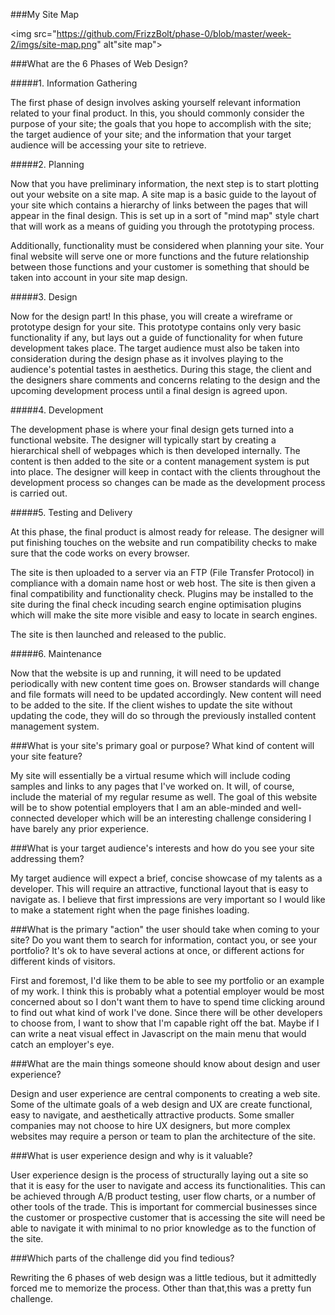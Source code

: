 ###My Site Map

<img src="https://github.com/FrizzBolt/phase-0/blob/master/week-2/imgs/site-map.png" alt"site map">

###What are the 6 Phases of Web Design?

#####1. Information Gathering

The first phase of design involves asking yourself relevant information related to your final product. In this, you should commonly consider the purpose of your site; the goals that you hope to accomplish with the site; the target audience of your site; and the information that your target audience will be accessing your site to retrieve.

#####2. Planning

Now that you have preliminary information, the next step is to start plotting out your website on a site map. A site map is a basic guide to the layout of your site which contains a hierarchy of links between the pages that will appear in the final design. This is set up in a sort of "mind map" style chart that will work as a means of guiding you through the prototyping process.

Additionally, functionality must be considered when planning your site. Your final website will serve one or more functions and the future relationship between those functions and your customer is something that should be taken into account in your site map design.

#####3. Design

Now for the design part! In this phase, you will create a wireframe or prototype design for your site. This prototype contains only very basic functionality if any, but lays out a guide of functionality for when future development takes place. The target audience must also be taken into consideration during the design phase as it involves playing to the audience's potential tastes in aesthetics. During this stage, the client and the designers share comments and concerns relating to the design and the upcoming development process until a final design is agreed upon.

#####4. Development

The development phase is where your final design gets turned into a functional website. The designer will typically start by creating a hierarchical shell of webpages which is then developed internally. The content is then added to the site or a content management system is put into place. The designer will keep in contact with the clients throughout the development process so changes can be made as the development process is carried out.

#####5. Testing and Delivery

At this phase, the final product is almost ready for release. The designer will put finishing touches on the website and run compatibility checks to make sure that the code works on every browser.

The site is then uploaded to a server via an FTP (File Transfer Protocol) in compliance with a domain name host or web host. The site is then given a final compatibility and functionality check. Plugins may be installed to the site during the final check incuding search engine optimisation plugins which will make the site more visible and easy to locate in search engines.

The site is then launched and released to the public.

#####6. Maintenance

Now that the website is up and running, it will need to be updated periodically with new content time goes on. Browser standards will change and file formats will need to be updated accordingly. New content will need to be added to the site. If the client wishes to update the site without updating the code, they will do so through the previously installed content management system.

###What is your site's primary goal or purpose? What kind of content will your site feature?

My site will essentially be a virtual resume which will include coding samples and links to any pages that I've worked on. It will, of course, include the material of my regular resume as well. The goal of this website will be to show potential employers that I am an able-minded and well-connected developer which will be an interesting challenge considering I have barely any prior experience.


###What is your target audience's interests and how do you see your site addressing them?	

My target audience will expect a brief, concise showcase of my talents as a developer. This will require an attractive, functional layout that is easy to navigate as. I believe that first impressions are very important so I would like to make a statement right when the page finishes loading.


###What is the primary "action" the user should take when coming to your site? Do you want them to search for information, contact you, or see your portfolio? It's ok to have several actions at once, or different actions for different kinds of visitors.

First and foremost, I'd like them to be able to see my portfolio or an example of my work. I think this is probably what a potential employer would be most concerned about so I don't want them to have to spend time clicking around to find out what kind of work I've done. Since there will be other developers to choose from, I want to show that I'm capable right off the bat. Maybe if I can write a neat visual effect in Javascript on the main menu that would catch an employer's eye. 


###What are the main things someone should know about design and user experience?

Design and user experience are central components to creating a web site. Some of the ultimate goals of a web design and UX are create functional, easy to navigate, and aesthetically attractive products. Some smaller companies may not choose to hire UX designers, but more complex websites may require a person or team to plan the architecture of the site. 

###What is user experience design and why is it valuable? 

User experience design is the process of structurally laying out a site so that it is easy for the user to navigate and access its functionalities. This can be achieved through A/B product testing, user flow charts, or a number of other tools of the trade. This is important for commercial businesses since the customer or prospective customer that is accessing the site will need be able to navigate it with minimal to no prior knowledge as to the function of the site.


###Which parts of the challenge did you find tedious?

Rewriting the 6 phases of web design was a little tedious, but it admittedly forced me to memorize the process. Other than that,this was a pretty fun challenge.

